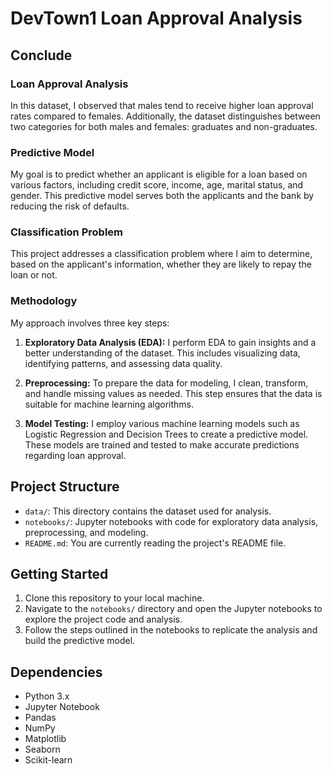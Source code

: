 # DevTown1 Loan Approval Analysis

## Conclude

### Loan Approval Analysis
In this dataset, I observed that males tend to receive higher loan approval rates compared to females. Additionally, the dataset distinguishes between two categories for both males and females: graduates and non-graduates.

### Predictive Model
My goal is to predict whether an applicant is eligible for a loan based on various factors, including credit score, income, age, marital status, and gender. This predictive model serves both the applicants and the bank by reducing the risk of defaults.

### Classification Problem
This project addresses a classification problem where I aim to determine, based on the applicant's information, whether they are likely to repay the loan or not.

### Methodology
My approach involves three key steps:

1. **Exploratory Data Analysis (EDA):** I perform EDA to gain insights and a better understanding of the dataset. This includes visualizing data, identifying patterns, and assessing data quality.

2. **Preprocessing:** To prepare the data for modeling, I clean, transform, and handle missing values as needed. This step ensures that the data is suitable for machine learning algorithms.

3. **Model Testing:** I employ various machine learning models such as Logistic Regression and Decision Trees to create a predictive model. These models are trained and tested to make accurate predictions regarding loan approval.

## Project Structure
- `data/`: This directory contains the dataset used for analysis.
- `notebooks/`: Jupyter notebooks with code for exploratory data analysis, preprocessing, and modeling.
- `README.md`: You are currently reading the project's README file.

## Getting Started
1. Clone this repository to your local machine.
2. Navigate to the `notebooks/` directory and open the Jupyter notebooks to explore the project code and analysis.
3. Follow the steps outlined in the notebooks to replicate the analysis and build the predictive model.

## Dependencies
- Python 3.x
- Jupyter Notebook
- Pandas
- NumPy
- Matplotlib
- Seaborn
- Scikit-learn
